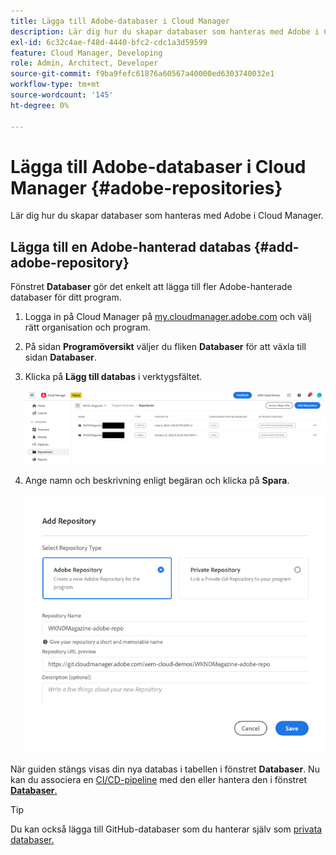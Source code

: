 ```yaml
---
title: Lägga till Adobe-databaser i Cloud Manager
description: Lär dig hur du skapar databaser som hanteras med Adobe i Cloud Manager.
exl-id: 6c32c4ae-f48d-4440-bfc2-cdc1a3d59599
feature: Cloud Manager, Developing
role: Admin, Architect, Developer
source-git-commit: f9ba9fefc61876a60567a40000ed6303740032e1
workflow-type: tm+mt
source-wordcount: '145'
ht-degree: 0%

---
```


# Lägga till Adobe-databaser i Cloud Manager {#adobe-repositories}

Lär dig hur du skapar databaser som hanteras med Adobe i Cloud Manager.

## Lägga till en Adobe-hanterad databas {#add-adobe-repository}

Fönstret **Databaser** gör det enkelt att lägga till fler Adobe-hanterade databaser för ditt program.

1. Logga in på Cloud Manager på [my.cloudmanager.adobe.com](https://my.cloudmanager.adobe.com/) och välj rätt organisation och program.

1. På sidan **Programöversikt** väljer du fliken **Databaser** för att växla till sidan **Databaser**.

1. Klicka på **Lägg till databas** i verktygsfältet.

   ![Knappen Lägg till databas](assets/add-repository.png)

1. Ange namn och beskrivning enligt begäran och klicka på **Spara**.

   ![Dialogrutan Lägg till databas](assets/add-adobe-repository.png)

När guiden stängs visas din nya databas i tabellen i fönstret **Databaser**. Nu kan du associera en [CI/CD-pipeline](/help/implementing/cloud-manager/configuring-pipelines/introduction-ci-cd-pipelines.md) med den eller hantera den i fönstret [**Databaser**.](managing-repositories.md)

>[!TIP]
>
>Du kan också lägga till GitHub-databaser som du hanterar själv som [privata databaser.](private-repositories.md)
